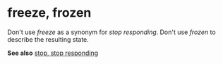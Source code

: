 # freeze, frozen

Don't use *freeze* as a synonym for *stop responding*. Don't use *frozen* to describe the resulting state.

**See also** [stop, stop responding](../s/stop-stop-responding.md)
